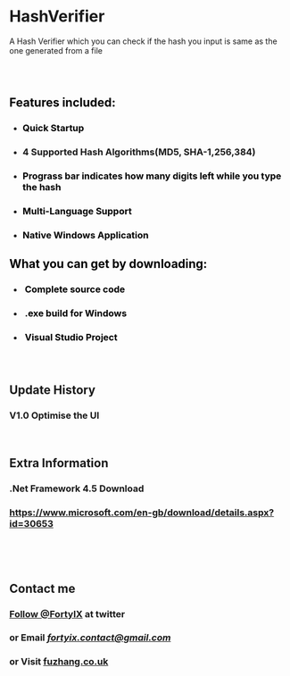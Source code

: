 # HashVerifier
A Hash Verifier which you can check if the hash you input is same as the one generated from a file 
<h3><strong><span style="color: #000000;">&nbsp;</span></strong></h3>
<h2><strong><span style="color: #000000;">Features included:</span></strong></h2>
<ul>
<li>
<h3><span style="color: #000000;">Quick Startup</span></h3>
</li>
<li>
<h3><strong>4 Supported Hash Algorithms(MD5, SHA-1,256,384)<br /></strong></h3>
</li>
<li>
<h3><span style="color: #000000;">Prograss bar indicates how many digits left while you type the hash <br /></span></h3>
</li>
<li>
<h3><span style="color: #000000;">Multi-Language Support<br /></span></h3>
</li>
<li>
<h3><span style="color: #000000;">Native Windows Application <br /></span></h3>
</li>
</ul>
<h2><strong><span style="color: #000000;">What you can get by downloading:</span></strong></h2>
<ul>
<li>
<h3><span style="color: #000000;">&nbsp;Complete source code</span></h3>
</li>
<li>
<h3><span style="color: #000000;">&nbsp;.exe build for Windows <br /></span></h3>
</li>
<li>
<h3><span style="color: #000000;">&nbsp;Visual Studio Project<br /></span></h3>
</li>
</ul>
<h3>&nbsp;</h3>
<h2>Update History</h2>
<h3>V1.0 Optimise the UI&nbsp; </h3>
<p>&nbsp;</p>
<h2>Extra Information</h2>
<h3>.Net Framework 4.5 Download</h3>
<h3><a href="https://www.microsoft.com/en-gb/download/details.aspx?id=30653">https://www.microsoft.com/en-gb/download/details.aspx?id=30653</a></h3>
<p>&nbsp;</p>
<p>&nbsp;</p>
<h2>Contact me&nbsp;</h2>
<h3><a class="twitter-follow-button" href="https://twitter.com/FortyIX" data-size="large" data-show-count="false">Follow @FortyIX</a>&nbsp;at twitter</h3>
<h3>or Email <em><a href="mailto:fortyix.contact@gmail.com">fortyix.contact@gmail.com</a></em></h3>
<h3><strong>or Visit <a href="fuzhang.co.uk">fuzhang.co.uk</a></strong></h3>
<p>
<script src="//platform.twitter.com/widgets.js" async="" charset="utf-8"></script>
</p>
